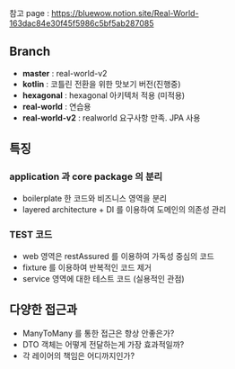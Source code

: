 참고 page : https://bluewow.notion.site/Real-World-163dac84e30f45f5986c5bf5ab287085

## Branch
- **master** : real-world-v2
- **kotlin** : 코틀린 전환을 위한 맛보기 버전(진행중)
- **hexagonal** : hexagonal 아키텍처 적용 (미적용)
- **real-world** : 연습용
- **real-world-v2** : realworld 요구사항 만족. JPA 사용

## 특징
### application 과 core package 의 분리
- boilerplate 한 코드와 비즈니스 영역을 분리
- layered architecture + DI 를 이용하여 도메인의 의존성 관리

### TEST 코드
- web 영역은 restAssured 를 이용하여 가독성 중심의 코드
- fixture 를 이용하여 반복적인 코드 제거
- service 영역에 대한 테스트 코드 (실용적인 관점)

## 다양한 접근과 
- ManyToMany 를 통한 접근은 항상 안좋은가?
- DTO 객체는 어떻게 전달하는게 가장 효과적일까?
- 각 레이어의 책임은 어디까지인가?

